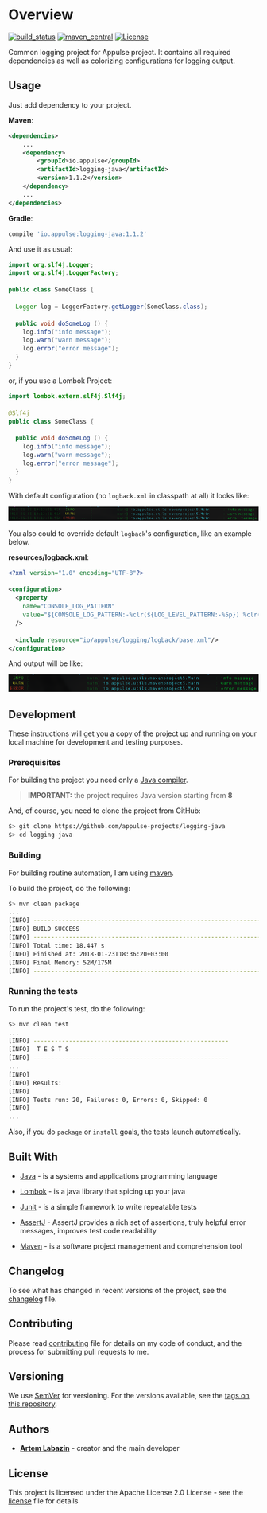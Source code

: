 # Overview

[![build_status](https://travis-ci.org/appulse-projects/logging-java.svg?branch=master)](https://travis-ci.org/appulse-projects/logging-java)
[![maven_central](https://maven-badges.herokuapp.com/maven-central/io.appulse/logging-java/badge.svg)](https://maven-badges.herokuapp.com/maven-central/io.appulse/logging-java)
[![License](http://img.shields.io/:license-apache-brightgreen.svg)](http://www.apache.org/licenses/LICENSE-2.0.html)

Common logging project for Appulse project. It contains all required dependencies as well as colorizing configurations for logging output.

## Usage

Just add dependency to your project.

**Maven**:

```xml
<dependencies>
    ...
    <dependency>
        <groupId>io.appulse</groupId>
        <artifactId>logging-java</artifactId>
        <version>1.1.2</version>
    </dependency>
    ...
</dependencies>
```

**Gradle**:

```groovy
compile 'io.appulse:logging-java:1.1.2'
```

And use it as usual:

```java
import org.slf4j.Logger;
import org.slf4j.LoggerFactory;

public class SomeClass {

  Logger log = LoggerFactory.getLogger(SomeClass.class);

  public void doSomeLog () {
    log.info("info message");
    log.warn("warn message");
    log.error("error message");
  }
}
```

or, if you use a Lombok Project:

```java
import lombok.extern.slf4j.Slf4j;

@Slf4j
public class SomeClass {

  public void doSomeLog () {
    log.info("info message");
    log.warn("warn message");
    log.error("error message");
  }
}
```

With default configuration (no `logback.xml` in classpath at all) it looks like:

![override example](https://github.com/appulse-projects/logging-java/blob/master/.images/example.png?raw=true)

You also could to override default `logback`'s configuration, like an example below.

**resources/logback.xml**:

```xml
<?xml version="1.0" encoding="UTF-8"?>

<configuration>
  <property
    name="CONSOLE_LOG_PATTERN"
    value="${CONSOLE_LOG_PATTERN:-%clr(${LOG_LEVEL_PATTERN:-%5p}) %clr([%25.25thread]){faint} %clr(%-40.40logger{39}){cyan} %clr(:){faint} %m%n${LOG_EXCEPTION_CONVERSION_WORD:-%wEx}}"
  />

  <include resource="io/appulse/logging/logback/base.xml"/>
</configuration>
```

And output will be like:

![override example](https://github.com/appulse-projects/logging-java/blob/master/.images/override_example.png?raw=true)

## Development

These instructions will get you a copy of the project up and running on your local machine for development and testing purposes.

### Prerequisites

For building the project you need only a [Java compiler](http://www.oracle.com/technetwork/java/javase/downloads/index.html).

> **IMPORTANT:** the project requires Java version starting from **8**

And, of course, you need to clone the project from GitHub:

```bash
$> git clone https://github.com/appulse-projects/logging-java
$> cd logging-java
```

### Building

For building routine automation, I am using [maven](https://maven.apache.org).

To build the project, do the following:

```bash
$> mvn clean package
...
[INFO] ------------------------------------------------------------------------
[INFO] BUILD SUCCESS
[INFO] ------------------------------------------------------------------------
[INFO] Total time: 18.447 s
[INFO] Finished at: 2018-01-23T18:36:20+03:00
[INFO] Final Memory: 52M/175M
[INFO] ------------------------------------------------------------------------
```

### Running the tests

To run the project's test, do the following:

```bash
$> mvn clean test
...
[INFO] -------------------------------------------------------
[INFO]  T E S T S
[INFO] -------------------------------------------------------
...
[INFO]
[INFO] Results:
[INFO]
[INFO] Tests run: 20, Failures: 0, Errors: 0, Skipped: 0
[INFO]
...
```

Also, if you do `package` or `install` goals, the tests launch automatically.

## Built With

* [Java](http://www.oracle.com/technetwork/java/javase) - is a systems and applications programming language

* [Lombok](https://projectlombok.org) - is a java library that spicing up your java

* [Junit](http://junit.org/junit4/) - is a simple framework to write repeatable tests

* [AssertJ](http://joel-costigliola.github.io/assertj/) - AssertJ provides a rich set of assertions, truly helpful error messages, improves test code readability

* [Maven](https://maven.apache.org) - is a software project management and comprehension tool

## Changelog

To see what has changed in recent versions of the project, see the [changelog](./CHANGELOG.md) file.

## Contributing

Please read [contributing](./CONTRIBUTING.md) file for details on my code of conduct, and the process for submitting pull requests to me.

## Versioning

We use [SemVer](http://semver.org/) for versioning. For the versions available, see the [tags on this repository](https://github.com/appulse-projects/logging-java/tags).

## Authors

* **[Artem Labazin](https://github.com/xxlabaza)** - creator and the main developer

## License

This project is licensed under the Apache License 2.0 License - see the [license](./LICENSE) file for details
